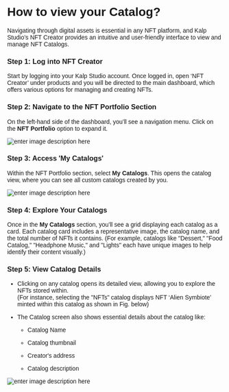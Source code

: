 <style>  body { font-family: "Source Sans 3", sans-serif!important; }</style>

<link  href="https://fonts.googleapis.com/css2?family=Source+Sans+3:ital,wght@0,200..900;1,200..900&display=swap"  rel="stylesheet">  <link  rel="stylesheet"  href="https://fonts.googleapis.com/icon?family=Material+Icons">

# How to view your Catalog?

Navigating through digital assets is essential in any NFT platform, and Kalp Studio’s NFT Creator provides an intuitive and user-friendly interface to view and manage NFT Catalogs.

### **Step 1: Log into NFT Creator**

Start by logging into your Kalp Studio account. Once logged in, open ‘NFT Creator’ under products and you will be directed to the main dashboard, which offers various options for managing and creating NFTs.

### **Step 2: Navigate to the NFT Portfolio Section**

On the left-hand side of the dashboard, you’ll see a navigation menu. Click on the **NFT Portfolio** option to expand it.

![enter image description here](https://docs-images-kalp-studio.s3.ap-south-1.amazonaws.com/NFT+Creator+images/40.png)

### **Step 3: Access 'My Catalogs'**

Within the NFT Portfolio section, select **My Catalogs**. This opens the catalog view, where you can see all custom catalogs created by you.

![enter image description here](https://docs-images-kalp-studio.s3.ap-south-1.amazonaws.com/NFT+Creator+images/41.png)

### **Step 4: Explore Your Catalogs**

Once in the **My Catalogs** section, you’ll see a grid displaying each catalog as a card. Each catalog card includes a representative image, the catalog name, and the total number of NFTs it contains. (For example, catalogs like "Dessert," "Food Catalog," "Headphone Music," and "Lights" each have unique images to help identify their content visually.)

### **Step 5: View Catalog Details**

-   Clicking on any catalog opens its detailed view, allowing you to explore the NFTs stored within.  
    (For instance, selecting the "NFTs" catalog displays NFT ‘Alien Symbiote’ minted within this catalog as shown in Fig. below)
    
-   The Catalog screen also shows essential details about the catalog like:
    
    -   Catalog Name
        
    -   Catalog thumbnail
        
    -   Creator's address
        
    -   Catalog description

![enter image description here](https://docs-images-kalp-studio.s3.ap-south-1.amazonaws.com/NFT+Creator+images/42.png)
